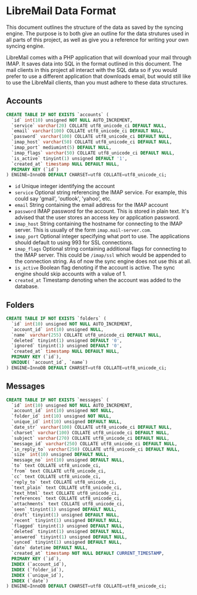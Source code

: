 # LibreMail Data Format

This document outlines the structure of the data as saved by the syncing engine.
The purpose is to both give an outline for the data strutures used in all parts
of this project, as well as give you a reference for writing your own syncing
engine.

LibreMail comes with a PHP application that will download your mail through
IMAP. It saves data into SQL in the format outlined in this document. The mail
clients in this project all interact with the SQL data so if you would prefer
to use a different application that downloads email, but would still like to
use the LibreMail clients, than you must adhere to these data structures.

## Accounts

```SQL
CREATE TABLE IF NOT EXISTS `accounts` (
  `id` int(10) unsigned NOT NULL AUTO_INCREMENT,
  `service` varchar(20) COLLATE utf8_unicode_ci DEFAULT NULL,
  `email` varchar(100) COLLATE utf8_unicode_ci DEFAULT NULL,
  `password` varchar(100) COLLATE utf8_unicode_ci DEFAULT NULL,
  `imap_host` varchar(50) COLLATE utf8_unicode_ci DEFAULT NULL,
  `imap_port` mediumint(5) DEFAULT NULL,
  `imap_flags` varchar(50) COLLATE utf8_unicode_ci DEFAULT NULL,
  `is_active` tinyint(1) unsigned DEFAULT '1',
  `created_at` timestamp NULL DEFAULT NULL,
  PRIMARY KEY (`id`)
) ENGINE=InnoDB DEFAULT CHARSET=utf8 COLLATE=utf8_unicode_ci;
```

- `id` Unique integer identifying the account
- `service` Optional string referencing the IMAP service. For example, this
   could say 'gmail', 'outlook', 'yahoo', etc.
- `email` String containing the email address for the IMAP account
- `password` IMAP password for the account. This is stored in plain text. It's
   advised that the user stores an access key or application password.
- `imap_host` String containing the hostname for connecting to the IMAP server.
   This is usually of the form `imap.mail-server.com`.
- `imap_port` Optional integer specifying what port to use. The applications
   should default to using 993 for SSL connections.
- `imap_flags` Optional string containing additional flags for connecting to
   the IMAP server. This could be `/imap/ssl` which would be appended to the
   connection string. As of now the sync engine does not use this at all.
- `is_active` Boolean flag denoting if the account is active. The sync engine
   should skip accounts with a value of 1.
- `created_at` Timestamp denoting when the account was added to the database.

## Folders

```SQL
CREATE TABLE IF NOT EXISTS `folders` (
  `id` int(10) unsigned NOT NULL AUTO_INCREMENT,
  `account_id` int(10) unsigned NULL,
  `name` varchar(255) COLLATE utf8_unicode_ci DEFAULT NULL,
  `deleted` tinyint(1) unsigned DEFAULT '0',
  `ignored` tinyint(1) unsigned DEFAULT '0',
  `created_at` timestamp NULL DEFAULT NULL,
  PRIMARY KEY (`id`),
  UNIQUE( `account_id`, `name`)
) ENGINE=InnoDB DEFAULT CHARSET=utf8 COLLATE=utf8_unicode_ci;
```

## Messages

```SQL
CREATE TABLE IF NOT EXISTS `messages` (
  `id` int(10) unsigned NOT NULL AUTO_INCREMENT,
  `account_id` int(10) unsigned NOT NULL,
  `folder_id` int(10) unsigned NOT NULL,
  `unique_id` int(10) unsigned DEFAULT NULL,
  `date_str` varchar(100) COLLATE utf8_unicode_ci DEFAULT NULL,
  `charset` varchar(100) COLLATE utf8_unicode_ci DEFAULT NULL,
  `subject` varchar(270) COLLATE utf8_unicode_ci DEFAULT NULL,
  `message_id` varchar(250) COLLATE utf8_unicode_ci DEFAULT NULL,
  `in_reply_to` varchar(250) COLLATE utf8_unicode_ci DEFAULT NULL,
  `size` int(10) unsigned DEFAULT NULL,
  `message_no` int(10) unsigned DEFAULT NULL,
  `to` text COLLATE utf8_unicode_ci,
  `from` text COLLATE utf8_unicode_ci,
  `cc` text COLLATE utf8_unicode_ci,
  `reply_to` text COLLATE utf8_unicode_ci,
  `text_plain` text COLLATE utf8_unicode_ci,
  `text_html` text COLLATE utf8_unicode_ci,
  `references` text COLLATE utf8_unicode_ci,
  `attachments` text COLLATE utf8_unicode_ci,
  `seen` tinyint(1) unsigned DEFAULT NULL,
  `draft` tinyint(1) unsigned DEFAULT NULL,
  `recent` tinyint(1) unsigned DEFAULT NULL,
  `flagged` tinyint(1) unsigned DEFAULT NULL,
  `deleted` tinyint(1) unsigned DEFAULT NULL,
  `answered` tinyint(1) unsigned DEFAULT NULL,
  `synced` tinyint(1) unsigned DEFAULT NULL,
  `date` datetime DEFAULT NULL,
  `created_at` timestamp NOT NULL DEFAULT CURRENT_TIMESTAMP,
  PRIMARY KEY (`id`),
  INDEX (`account_id`),
  INDEX (`folder_id`),
  INDEX (`unique_id`),
  INDEX (`date`)
) ENGINE=InnoDB DEFAULT CHARSET=utf8 COLLATE=utf8_unicode_ci;

```